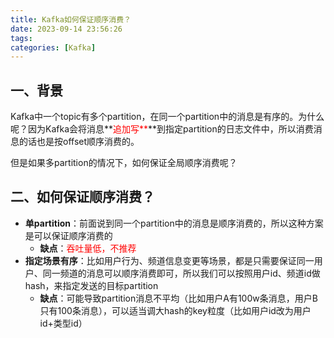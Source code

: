 ```yaml
---
title: Kafka如何保证顺序消费？
date: 2023-09-14 23:56:26
tags:
categories: [Kafka]
---
```


## 一、背景
Kafka中一个topic有多个partition，在同一个partition中的消息是有序的。为什么呢？因为Kafka会将消息**<font color=red>追加写**</font>**到指定partition的日志文件中，所以消费消息的话也是按offset顺序消费的。

但是如果多partition的情况下，如何保证全局顺序消费呢？

## 二、如何保证顺序消费？
* **单partition**：前面说到同一个partition中的消息是顺序消费的，所以这种方案是可以保证顺序消费的
    * **缺点**：<font color=red>吞吐量低，不推荐</font>
* **指定场景有序**：比如用户行为、频道信息变更等场景，都是只需要保证同一用户、同一频道的消息可以顺序消费即可，所以我们可以按照用户id、频道id做hash，来指定发送的目标partition
    * **缺点**：可能导致partition消息不平均（比如用户A有100w条消息，用户B只有100条消息），可以适当调大hash的key粒度（比如用户id改为用户id+类型id）